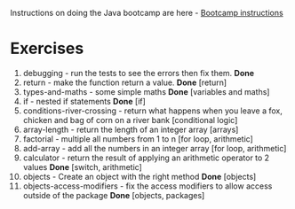 
Instructions on doing the Java bootcamp are here - [Bootcamp instructions](material/bootcamp-instructions.md)

# Exercises

1. debugging - run the tests to see the errors then fix them. **Done**
2. return - make the function return a value. **Done** [return]
3. types-and-maths - some simple maths **Done** [variables and maths]
4. if - nested if statements **Done** [if]
5. conditions-river-crossing - return what happens when you leave a fox, chicken and bag of corn on a river bank [conditional logic]
6. array-length - return the length of an integer array [arrays]
7. factorial - multiple all numbers from 1 to n [for loop, arithmetic]
8. add-array - add all the numbers in an integer array [for loop, arithmetic]
9. calculator - return the result of applying an arithmetic operator to 2 values **Done** [switch, arithmetic]
10. objects - Create an object with the right method **Done** [objects]
11. objects-access-modifiers - fix the access modifiers to allow access outside of the package **Done** [objects, packages]
